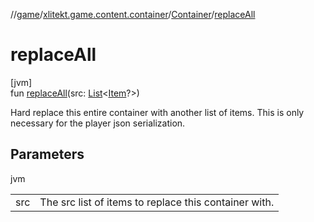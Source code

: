 //[game](../../../index.md)/[xlitekt.game.content.container](../index.md)/[Container](index.md)/[replaceAll](replace-all.md)

# replaceAll

[jvm]\
fun [replaceAll](replace-all.md)(src: [List](https://kotlinlang.org/api/latest/jvm/stdlib/kotlin.collections/-list/index.html)&lt;[Item](../../xlitekt.game.content.item/-item/index.md)?&gt;)

Hard replace this entire container with another list of items. This is only necessary for the player json serialization.

## Parameters

jvm

| | |
|---|---|
| src | The src list of items to replace this container with. |
